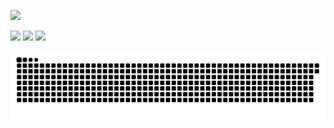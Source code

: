 [<img src="https://img.shields.io/badge/GitHub-100000?style=for-the-badge&logo=github&logoColor=white" />](https://github.com/Guilh3rmeCabral)
<div> 
  <a href="https://www.instagram.com/_cabralgui_/" target="_blank"><img src="https://img.shields.io/badge/-Instagram-%23E4405F?style=for-the-badge&logo=instagram&logoColor=white" target="_blank"></a>
  <a href = "mailto:guicabralprowork@gmail.com"><img src="https://img.shields.io/badge/-Gmail-%23333?style=for-the-badge&logo=gmail&logoColor=white" target="_blank"></a>
  <a href="https://www.linkedin.com/in/guilherme-cabral-971994209" target="_blank"><img src="https://img.shields.io/badge/-LinkedIn-%230077B5?style=for-the-badge&logo=linkedin&logoColor=white" target="_blank"></a> 

  ![Snake animation](https://github.com/Guilh3rmeCabral/Guilh3rmeCabral/blob/output/github-contribution-grid-snake.svg)
